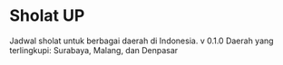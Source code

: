# Sholat UP
Jadwal sholat untuk berbagai daerah di Indonesia. 
v 0.1.0 Daerah yang terlingkupi: Surabaya, Malang, dan Denpasar

